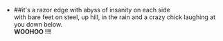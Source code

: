 * ##it's a razor edge with abyss of insanity on each side<br>
 with bare feet on steel, up hill, in the rain and a crazy chick laughing at you down below. <br>
 <strong align='center'>WOOHOO !!!</strong>
 
 
 <script src="http://strapdownjs.com/v/0.2/strapdown.js"></script>
 <xmp theme="united" style="display:none;">
 # Markdown text goes in here
 
 ## Chapter 1
 
 Lorem ipsum dolor sit amet, consectetur adipisicing elit, sed do eiusmod tempor incididunt ut labore
 et dolore magna aliqua. 
 
 ## Chapter 2
 
 Ut enim ad minim veniam, quis nostrud exercitation ullamco laboris nisi ut
 aliquip ex ea commodo consequat. Duis aute irure dolor in reprehenderit in voluptate velit esse
 cillum dolore eu fugiat nulla pariatur. Excepteur sint occaecat cupidatat non proident, sunt in
 culpa qui officia deserunt mollit anim id est laborum.
 </xmp>
 
 
